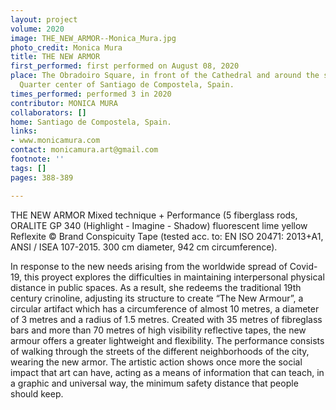 ```yaml
---
layout: project
volume: 2020
image: THE_NEW_ARMOR--Monica_Mura.jpg
photo_credit: Monica Mura
title: THE NEW ARMOR
first_performed: first performed on August 08, 2020
place: The Obradoiro Square, in front of the Cathedral and around the streets of Historic
  Quarter center of Santiago de Compostela, Spain.
times_performed: performed 3 in 2020
contributor: MONICA MURA
collaborators: []
home: Santiago de Compostela, Spain.
links:
- www.monicamura.com
contact: monicamura.art@gmail.com
footnote: ''
tags: []
pages: 388-389

---
```


THE NEW ARMOR
Mixed technique + Performance
(5 fiberglass rods, ORALITE GP 340
(Highlight - Imagine - Shadow) fluorescent lime yellow Reflexite © Brand Conspicuity Tape (tested acc. to: EN ISO 20471: 2013+A1, ANSI / ISEA 107-2015.
300 cm diameter, 942 cm circumference).


In response to the new needs arising from the worldwide spread of Covid-19, this proyect explores the difficulties in maintaining interpersonal physical distance in public spaces. As a result, she redeems the traditional 19th century crinoline, adjusting its structure to create “The New Armour”, a circular artifact which has a circumference of almost 10 metres, a diameter of 3 metres and a radius of 1.5 metres. Created with 35 metres of fibreglass bars and more than 70 metres of high visibility reflective tapes, the new armour offers a greater lightweight and flexibility. The performance consists of walking through the streets of the different neighborhoods of the city, wearing the new armor. The artistic action shows once more the social impact that art can have, acting as a means of information that can teach, in a graphic and universal way, the minimum safety distance that people should keep.
